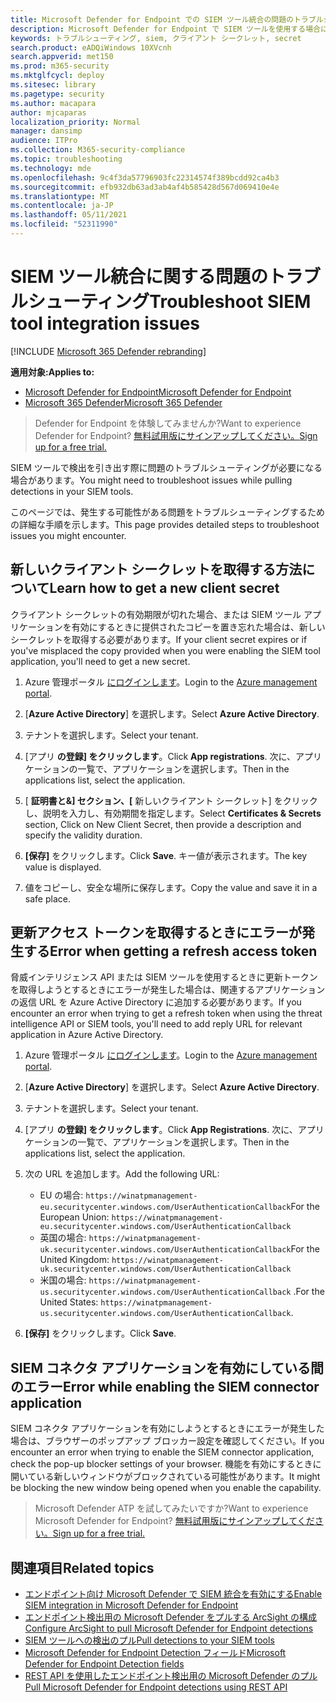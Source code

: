 ```yaml
---
title: Microsoft Defender for Endpoint での SIEM ツール統合の問題のトラブルシューティング
description: Microsoft Defender for Endpoint で SIEM ツールを使用する場合に発生する可能性のある問題のトラブルシューティングを行います。
keywords: トラブルシューティング, siem, クライアント シークレット, secret
search.product: eADQiWindows 10XVcnh
search.appverid: met150
ms.prod: m365-security
ms.mktglfcycl: deploy
ms.sitesec: library
ms.pagetype: security
ms.author: macapara
author: mjcaparas
localization_priority: Normal
manager: dansimp
audience: ITPro
ms.collection: M365-security-compliance
ms.topic: troubleshooting
ms.technology: mde
ms.openlocfilehash: 9c4f3da57796903fc22314574f389bcdd92ca4b3
ms.sourcegitcommit: efb932db63ad3ab4af4b585428d567d069410e4e
ms.translationtype: MT
ms.contentlocale: ja-JP
ms.lasthandoff: 05/11/2021
ms.locfileid: "52311990"
---
```

# <a name="troubleshoot-siem-tool-integration-issues"></a><span data-ttu-id="ca7f7-104">SIEM ツール統合に関する問題のトラブルシューティング</span><span class="sxs-lookup"><span data-stu-id="ca7f7-104">Troubleshoot SIEM tool integration issues</span></span>

[!INCLUDE [Microsoft 365 Defender rebranding](../../includes/microsoft-defender.md)]


<span data-ttu-id="ca7f7-105">**適用対象:**</span><span class="sxs-lookup"><span data-stu-id="ca7f7-105">**Applies to:**</span></span>
- [<span data-ttu-id="ca7f7-106">Microsoft Defender for Endpoint</span><span class="sxs-lookup"><span data-stu-id="ca7f7-106">Microsoft Defender for Endpoint</span></span>](https://go.microsoft.com/fwlink/p/?linkid=2154037)
- [<span data-ttu-id="ca7f7-107">Microsoft 365 Defender</span><span class="sxs-lookup"><span data-stu-id="ca7f7-107">Microsoft 365 Defender</span></span>](https://go.microsoft.com/fwlink/?linkid=2118804)


> <span data-ttu-id="ca7f7-108">Defender for Endpoint を体験してみませんか?</span><span class="sxs-lookup"><span data-stu-id="ca7f7-108">Want to experience Defender for Endpoint?</span></span> [<span data-ttu-id="ca7f7-109">無料試用版にサインアップしてください。</span><span class="sxs-lookup"><span data-stu-id="ca7f7-109">Sign up for a free trial.</span></span>](https://www.microsoft.com/microsoft-365/windows/microsoft-defender-atp?ocid=docs-wdatp-pullalerts-abovefoldlink) 

<span data-ttu-id="ca7f7-110">SIEM ツールで検出を引き出す際に問題のトラブルシューティングが必要になる場合があります。</span><span class="sxs-lookup"><span data-stu-id="ca7f7-110">You might need to troubleshoot issues while pulling detections in your SIEM tools.</span></span>

<span data-ttu-id="ca7f7-111">このページでは、発生する可能性がある問題をトラブルシューティングするための詳細な手順を示します。</span><span class="sxs-lookup"><span data-stu-id="ca7f7-111">This page provides detailed steps to troubleshoot issues you might encounter.</span></span>


## <a name="learn-how-to-get-a-new-client-secret"></a><span data-ttu-id="ca7f7-112">新しいクライアント シークレットを取得する方法について</span><span class="sxs-lookup"><span data-stu-id="ca7f7-112">Learn how to get a new client secret</span></span>
<span data-ttu-id="ca7f7-113">クライアント シークレットの有効期限が切れた場合、または SIEM ツール アプリケーションを有効にするときに提供されたコピーを置き忘れた場合は、新しいシークレットを取得する必要があります。</span><span class="sxs-lookup"><span data-stu-id="ca7f7-113">If your client secret expires or if you've misplaced the copy provided when you were enabling the SIEM tool application,  you'll need to get a new secret.</span></span>

1. <span data-ttu-id="ca7f7-114">Azure 管理ポータル [にログインします](https://portal.azure.com)。</span><span class="sxs-lookup"><span data-stu-id="ca7f7-114">Login to the [Azure management portal](https://portal.azure.com).</span></span>

2. <span data-ttu-id="ca7f7-115">[**Azure Active Directory**] を選択します。</span><span class="sxs-lookup"><span data-stu-id="ca7f7-115">Select **Azure Active Directory**.</span></span>

3. <span data-ttu-id="ca7f7-116">テナントを選択します。</span><span class="sxs-lookup"><span data-stu-id="ca7f7-116">Select your tenant.</span></span>

4. <span data-ttu-id="ca7f7-117">[アプリ **の登録] をクリックします**。</span><span class="sxs-lookup"><span data-stu-id="ca7f7-117">Click **App registrations**.</span></span> <span data-ttu-id="ca7f7-118">次に、アプリケーションの一覧で、アプリケーションを選択します。</span><span class="sxs-lookup"><span data-stu-id="ca7f7-118">Then in the applications list, select the application.</span></span>

5. <span data-ttu-id="ca7f7-119">[ **証明書と&] セクション、[** 新しいクライアント シークレット] をクリックし、説明を入力し、有効期間を指定します。</span><span class="sxs-lookup"><span data-stu-id="ca7f7-119">Select **Certificates & Secrets** section, Click on New Client Secret, then provide a description and specify the validity duration.</span></span>

6. <span data-ttu-id="ca7f7-120">**[保存]** をクリックします。</span><span class="sxs-lookup"><span data-stu-id="ca7f7-120">Click **Save**.</span></span> <span data-ttu-id="ca7f7-121">キー値が表示されます。</span><span class="sxs-lookup"><span data-stu-id="ca7f7-121">The key value is displayed.</span></span>

7. <span data-ttu-id="ca7f7-122">値をコピーし、安全な場所に保存します。</span><span class="sxs-lookup"><span data-stu-id="ca7f7-122">Copy the value and save it in a safe place.</span></span>


## <a name="error-when-getting-a-refresh-access-token"></a><span data-ttu-id="ca7f7-123">更新アクセス トークンを取得するときにエラーが発生する</span><span class="sxs-lookup"><span data-stu-id="ca7f7-123">Error when getting a refresh access token</span></span>
<span data-ttu-id="ca7f7-124">脅威インテリジェンス API または SIEM ツールを使用するときに更新トークンを取得しようとするときにエラーが発生した場合は、関連するアプリケーションの返信 URL を Azure Active Directory に追加する必要があります。</span><span class="sxs-lookup"><span data-stu-id="ca7f7-124">If you encounter an error when trying to get a refresh token when using the threat intelligence API or SIEM tools, you'll need to add reply URL for relevant application in Azure Active Directory.</span></span>

1. <span data-ttu-id="ca7f7-125">Azure 管理ポータル [にログインします](https://ms.portal.azure.com)。</span><span class="sxs-lookup"><span data-stu-id="ca7f7-125">Login to the [Azure management portal](https://ms.portal.azure.com).</span></span>

2. <span data-ttu-id="ca7f7-126">[**Azure Active Directory**] を選択します。</span><span class="sxs-lookup"><span data-stu-id="ca7f7-126">Select **Azure Active Directory**.</span></span>

3. <span data-ttu-id="ca7f7-127">テナントを選択します。</span><span class="sxs-lookup"><span data-stu-id="ca7f7-127">Select your tenant.</span></span>

4. <span data-ttu-id="ca7f7-128">[アプリ **の登録] をクリックします**。</span><span class="sxs-lookup"><span data-stu-id="ca7f7-128">Click **App Registrations**.</span></span> <span data-ttu-id="ca7f7-129">次に、アプリケーションの一覧で、アプリケーションを選択します。</span><span class="sxs-lookup"><span data-stu-id="ca7f7-129">Then in the applications list, select the application.</span></span>

5. <span data-ttu-id="ca7f7-130">次の URL を追加します。</span><span class="sxs-lookup"><span data-stu-id="ca7f7-130">Add the following URL:</span></span>
   - <span data-ttu-id="ca7f7-131">EU の場合: `https://winatpmanagement-eu.securitycenter.windows.com/UserAuthenticationCallback`</span><span class="sxs-lookup"><span data-stu-id="ca7f7-131">For the European Union: `https://winatpmanagement-eu.securitycenter.windows.com/UserAuthenticationCallback`</span></span>
   - <span data-ttu-id="ca7f7-132">英国の場合: `https://winatpmanagement-uk.securitycenter.windows.com/UserAuthenticationCallback`</span><span class="sxs-lookup"><span data-stu-id="ca7f7-132">For the United Kingdom: `https://winatpmanagement-uk.securitycenter.windows.com/UserAuthenticationCallback`</span></span>
   - <span data-ttu-id="ca7f7-133">米国の場合:  `https://winatpmanagement-us.securitycenter.windows.com/UserAuthenticationCallback` .</span><span class="sxs-lookup"><span data-stu-id="ca7f7-133">For the United States:  `https://winatpmanagement-us.securitycenter.windows.com/UserAuthenticationCallback`.</span></span>
 
6. <span data-ttu-id="ca7f7-134">**[保存]** をクリックします。</span><span class="sxs-lookup"><span data-stu-id="ca7f7-134">Click **Save**.</span></span>

## <a name="error-while-enabling-the-siem-connector-application"></a><span data-ttu-id="ca7f7-135">SIEM コネクタ アプリケーションを有効にしている間のエラー</span><span class="sxs-lookup"><span data-stu-id="ca7f7-135">Error while enabling the SIEM connector application</span></span>
<span data-ttu-id="ca7f7-136">SIEM コネクタ アプリケーションを有効にしようとするときにエラーが発生した場合は、ブラウザーのポップアップ ブロッカー設定を確認してください。</span><span class="sxs-lookup"><span data-stu-id="ca7f7-136">If you encounter an error when trying to enable the SIEM connector application, check the pop-up blocker settings of your browser.</span></span> <span data-ttu-id="ca7f7-137">機能を有効にするときに開いている新しいウィンドウがブロックされている可能性があります。</span><span class="sxs-lookup"><span data-stu-id="ca7f7-137">It might be blocking the new window being opened when you enable the capability.</span></span>




><span data-ttu-id="ca7f7-138">Microsoft Defender ATP を試してみたいですか?</span><span class="sxs-lookup"><span data-stu-id="ca7f7-138">Want to experience Microsoft Defender for Endpoint?</span></span> [<span data-ttu-id="ca7f7-139">無料試用版にサインアップしてください。</span><span class="sxs-lookup"><span data-stu-id="ca7f7-139">Sign up for a free trial.</span></span>](https://www.microsoft.com/microsoft-365/windows/microsoft-defender-atp?ocid=docs-wdatp-troubleshootsiem-belowfoldlink) 

## <a name="related-topics"></a><span data-ttu-id="ca7f7-140">関連項目</span><span class="sxs-lookup"><span data-stu-id="ca7f7-140">Related topics</span></span>
- [<span data-ttu-id="ca7f7-141">エンドポイント向け Microsoft Defender で SIEM 統合を有効にする</span><span class="sxs-lookup"><span data-stu-id="ca7f7-141">Enable SIEM integration in Microsoft Defender for Endpoint</span></span>](enable-siem-integration.md)
- [<span data-ttu-id="ca7f7-142">エンドポイント検出用の Microsoft Defender をプルする ArcSight の構成</span><span class="sxs-lookup"><span data-stu-id="ca7f7-142">Configure ArcSight to pull Microsoft Defender for Endpoint detections</span></span>](configure-arcsight.md)
- [<span data-ttu-id="ca7f7-143">SIEM ツールへの検出のプル</span><span class="sxs-lookup"><span data-stu-id="ca7f7-143">Pull detections to your SIEM tools</span></span>](configure-siem.md)
- [<span data-ttu-id="ca7f7-144">Microsoft Defender for Endpoint Detection フィールド</span><span class="sxs-lookup"><span data-stu-id="ca7f7-144">Microsoft Defender for Endpoint Detection fields</span></span>](api-portal-mapping.md)
- [<span data-ttu-id="ca7f7-145">REST API を使用したエンドポイント検出用の Microsoft Defender のプル</span><span class="sxs-lookup"><span data-stu-id="ca7f7-145">Pull Microsoft Defender for Endpoint detections using REST API</span></span>](pull-alerts-using-rest-api.md)
